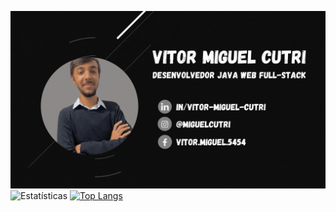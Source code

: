 
![Git animado](https://github.com/Miguelcutri/miguelcutri/blob/main/Vitor%20miguel%20cutri.gif)
![Estatísticas](https://github-readme-stats.vercel.app/api?username=miguelcutri&show_icons=true&theme=dark)
[![Top Langs](https://github-readme-stats.vercel.app/api/top-langs/?username=miguelcutri&layout=compact&theme=dark)](https://github.com/miguelcutri/github-readme-stats)
